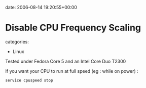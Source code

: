 


date: 2006-08-14 19:20:55+00:00


# Disable CPU Frequency Scaling

categories:
- Linux


Tested under Fedora Core 5 and an Intel Core Duo T2300

If you want your CPU to run at full speed (eg : while on power) :

`service cpuspeed stop`

